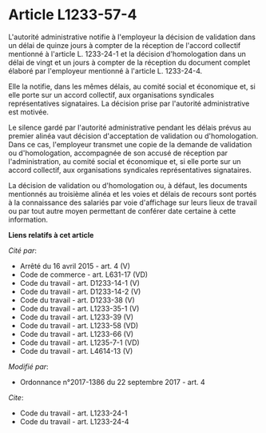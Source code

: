 # Article L1233-57-4

L'autorité administrative notifie à l'employeur la décision de validation dans un délai de quinze jours à compter de la
réception de l'accord collectif mentionné à l'article L. 1233-24-1 et la décision d'homologation dans un délai de vingt et un
jours à compter de la réception du document complet élaboré par l'employeur mentionné à l'article L. 1233-24-4. 

Elle la notifie, dans les mêmes délais, au   comité social et économique et, si elle porte sur un accord collectif, aux
organisations syndicales représentatives signataires. La décision prise par l'autorité administrative est motivée. 

Le silence gardé par l'autorité administrative pendant les délais prévus au premier alinéa vaut décision d'acceptation de
validation ou d'homologation. Dans ce cas, l'employeur transmet une copie de la demande de validation ou d'homologation,
accompagnée de son accusé de réception par l'administration, au   comité social et économique et, si elle porte sur un accord
collectif, aux organisations syndicales représentatives signataires. 

La décision de validation ou d'homologation ou, à défaut, les documents mentionnés au troisième alinéa et les voies et délais
de recours sont portés à la connaissance des salariés par voie d'affichage sur leurs lieux de travail ou par tout autre moyen
permettant de conférer date certaine à cette information.

**Liens relatifs à cet article**

_Cité par_:

  - Arrêté du 16 avril 2015 - art. 4 (V)
  - Code de commerce - art. L631-17 (VD)
  - Code du travail - art. D1233-14-1 (V)
  - Code du travail - art. D1233-14-2 (V)
  - Code du travail - art. D1233-38 (V)
  - Code du travail - art. L1233-35-1 (V)
  - Code du travail - art. L1233-39 (V)
  - Code du travail - art. L1233-58 (VD)
  - Code du travail - art. L1233-66 (V)
  - Code du travail - art. L1235-7-1 (VD)
  - Code du travail - art. L4614-13 (V)

_Modifié par_:

  - Ordonnance n°2017-1386 du 22 septembre 2017 - art. 4

_Cite_:

  - Code du travail - art. L1233-24-1
  - Code du travail - art. L1233-24-4
